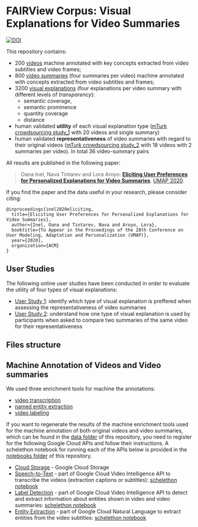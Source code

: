 # FAIRView Corpus: Visual Explanations for Video Summaries

[![DOI](https://zenodo.org/badge/.svg)](https://zenodo.org/badge/latestdoi/)

This repository contains:
 * 200 [videos](https://github.com/oana-inel/FAIRView-VideoSummaryExplanations/blob/master/data/video_dataset_content.csv) machine annotated with key concepts extracted from video subtitles and video frames;
 * 800 [video summaries](https://github.com/oana-inel/FAIRView-VideoSummaryExplanations/blob/master/data/video_summaries)  (four summaries per video) machine annotated with concepts extracted from video subtitles and frames;
 * 3200 [visual explanations](https://github.com/oana-inel/FAIRView-VideoSummaryExplanations/blob/master/data/visual_explanations) (four explanations per video summary with different levels of *transparency*):
   * semantic coverage,
   * semantic prominence
   * quantity coverage
   * distance
 * human validated **utility** of each visual explanation type ([mTurk crowdsourcing study_1](https://github.com/oana-inel/FAIRView-VideoSummaryExplanations/blob/master/user_study1/user_study1_template.md) with 20 videos and single summary)
 * human validated **representativeness** of video summaries with regard to their original videos ([mTurk crowdsourcing study_2](https://github.com/oana-inel/FAIRView-VideoSummaryExplanations/blob/master/user_study2/user_study2_template.md) with 18 videos with 2 summaries per video). In total 36 video-summary pairs


All results are published in the following paper:

> Oana Inel, Nava Tintarev and Lora Aroyo: **[Eliciting User Preferences for Personalized Explanations for Video Summaries](https:...)**. [UMAP 2020](https://um.org/umap2020/).


If you find the paper and the data useful in your research, please consider citing:

```
@inproceedings{inel2020eliciting,
  title={Eliciting User Preferences for Personalized Explanations for Video Summaries},
  author={Inel, Oana and Tintarev, Nava and Aroyo, Lora},
  booktitle={To Appear in the Proceedings of the 28th Conference on User Modeling, Adaptation and Personalization (UMAP)},
  year={2020},
  organization={ACM}
}
```

## User Studies

The following online user studies have been conducted in order to evaluate the utility of four types of visual explanations:
 - [User Study 1](https://github.com/oana-inel/FAIRView-VideoSummaryExplanations/blob/master/user_study1/user_study1_template.md): identify which type of visual explanation is preffered when assessing the representativeness of video summaries
 - [User Study 2](https://github.com/oana-inel/FAIRView-VideoSummaryExplanations/blob/master/user_study2/user_study2_template.md): understand how one type of visual explanation is used by participants when asked to compare two summaries of the same video for their representativeness 
 
 
## Files structure



## Machine Annotation of Videos and Video summaries

We used three enrichment tools for machine the annotations:
* [video transcription](https://cloud.google.com/video-intelligence/docs/transcription)
* [named entity extraction](https://cloud.google.com/natural-language/docs/analyzing-entities)
* [video labeling](https://cloud.google.com/video-intelligence/docs/analyze-labels)

If you want to regenerate the results of the machine enrichment tools used for the machine annotation of both original videos and video summaries, which can be found in the [data folder](https://github.com/oana-inel/FAIRView-VideoSummaryExplanations/blob/master/data) of this repository, you need to register for the following Google Cloud APIs and follow their instructions. A schelethon notebook for running each of the APIs below is provided in the [notebooks folder](https://github.com/oana-inel/FAIRView-VideoSummaryExplanations/blob/master/notebooks) of this repository.
 * [Cloud Storage](https://cloud.google.com/storage) - Google Cloud Storage
 * [Speech-to-Text](https://cloud.google.com/video-intelligence/docs/transcription) - part of Google Cloud Video Intelligence API to transcribe the videos (extraction captions or subtitles): [schelethon notebook](https://github.com/oana-inel/FAIRView-VideoSummaryExplanations/blob/master/notebooks/Google%20Video%20Intelligence%20API%20-%20Speech%20to%20Text.ipynb)
 * [Label Detection](https://cloud.google.com/video-intelligence/docs/analyze-labels) - part of Google Cloud Video Intelligence API to detect and extract information about entities shown in video and video summaries: [schelethon notebook](https://github.com/oana-inel/FAIRView-VideoSummaryExplanations/blob/master/notebooks/Google%20Video%20Intelligence%20API%20-%20Label%20Detection.ipynb)
 * [Entity Extraction](https://cloud.google.com/natural-language/docs/analyzing-entities) - part of Google Cloud Natural Language to extract entities from the video subtitles: [schelethon notebook](https://github.com/oana-inel/FAIRView-VideoSummaryExplanations/blob/master/notebooks/Google%20Cloud%20Natural%20Language%20API.ipynb)
 
